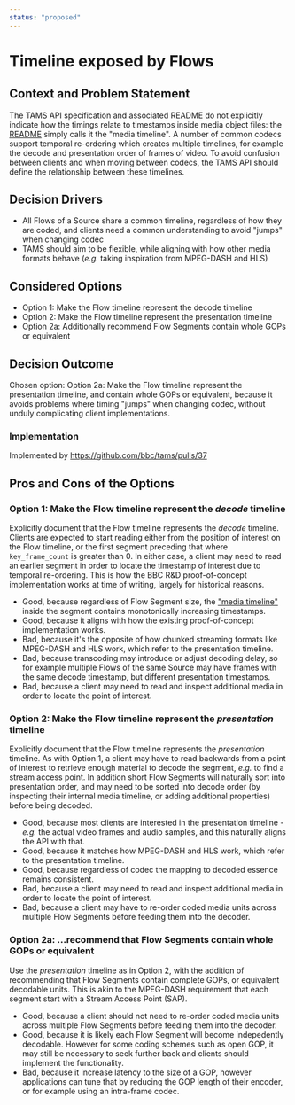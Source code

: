 ```yaml
---
status: "proposed"
---
```

# Timeline exposed by Flows

## Context and Problem Statement

The TAMS API specification and associated README do not explicitly indicate how the timings relate to timestamps inside media object files: the [README](https://github.com/bbc/tams/blob/16ea401/README.md#flow-and-media-timelines) simply calls it the "media timeline".
A number of common codecs support temporal re-ordering which creates multiple timelines, for example the decode and presentation order of frames of video.
To avoid confusion between clients and when moving between codecs, the TAMS API should define the relationship between these timelines.

## Decision Drivers

* All Flows of a Source share a common timeline, regardless of how they are coded, and clients need a common understanding to avoid "jumps" when changing codec
* TAMS should aim to be flexible, while aligning with how other media formats behave (_e.g._ taking inspiration from MPEG-DASH and HLS)

## Considered Options

* Option 1: Make the Flow timeline represent the decode timeline
* Option 2: Make the Flow timeline represent the presentation timeline
* Option 2a: Additionally recommend Flow Segments contain whole GOPs or equivalent

## Decision Outcome

Chosen option: Option 2a: Make the Flow timeline represent the presentation timeline, and contain whole GOPs or equivalent, because it avoids problems where timing "jumps" when changing codec, without unduly complicating client implementations.

### Implementation

Implemented by <https://github.com/bbc/tams/pulls/37>

## Pros and Cons of the Options

### Option 1: Make the Flow timeline represent the _decode_ timeline

Explicitly document that the Flow timeline represents the _decode_ timeline.
Clients are expected to start reading either from the position of interest on the Flow timeline, or the first segment preceding that where `key_frame_count` is greater than 0.
In either case, a client may need to read an earlier segment in order to locate the timestamp of interest due to temporal re-ordering.
This is how the BBC R&D proof-of-concept implementation works at time of writing, largely for historical reasons.

* Good, because regardless of Flow Segment size, the ["media timeline"](https://github.com/bbc/tams/blob/16ea401/README.md#flow-and-media-timelines) inside the segment contains monotonically increasing timestamps.
* Good, because it aligns with how the existing proof-of-concept implementation works.
* Bad, because it's the opposite of how chunked streaming formats like MPEG-DASH and HLS work, which refer to the presentation timeline.
* Bad, because transcoding may introduce or adjust decoding delay, so for example multiple Flows of the same Source may have frames with the same decode timestamp, but different presentation timestamps.
* Bad, because a client may need to read and inspect additional media in order to locate the point of interest.

### Option 2: Make the Flow timeline represent the _presentation_ timeline

Explicitly document that the Flow timeline represents the _presentation_ timeline.
As with Option 1, a client may have to read backwards from a point of interest to retrieve enough material to decode the segment, _e.g._ to find a stream access point.
In addition short Flow Segments will naturally sort into presentation order, and may need to be sorted into decode order (by inspecting their internal media timeline, or adding additional properties) before being decoded.

* Good, because most clients are interested in the presentation timeline - _e.g._ the actual video frames and audio samples, and this naturally aligns the API with that.
* Good, because it matches how MPEG-DASH and HLS work, which refer to the presentation timeline.
* Good, because regardless of codec the mapping to decoded essence remains consistent.
* Bad, because a client may need to read and inspect additional media in order to locate the point of interest.
* Bad, because a client may have to re-order coded media units across multiple Flow Segments before feeding them into the decoder.

### Option 2a: ...recommend that Flow Segments contain whole GOPs or equivalent

Use the _presentation_ timeline as in Option 2, with the addition of recommending that Flow Segments contain complete GOPs, or equivalent decodable units.
This is akin to the MPEG-DASH requirement that each segment start with a Stream Access Point (SAP).

* Good, because a client should not need to re-order coded media units across multiple Flow Segments before feeding them into the decoder.
* Good, because it is likely each Flow Segment will become indepedently decodable.
  However for some coding schemes such as open GOP, it may still be necessary to seek further back and clients should implement the functionality.
* Bad, because it increase latency to the size of a GOP, however applications can tune that by reducing the GOP length of their encoder, or for example using an intra-frame codec.

